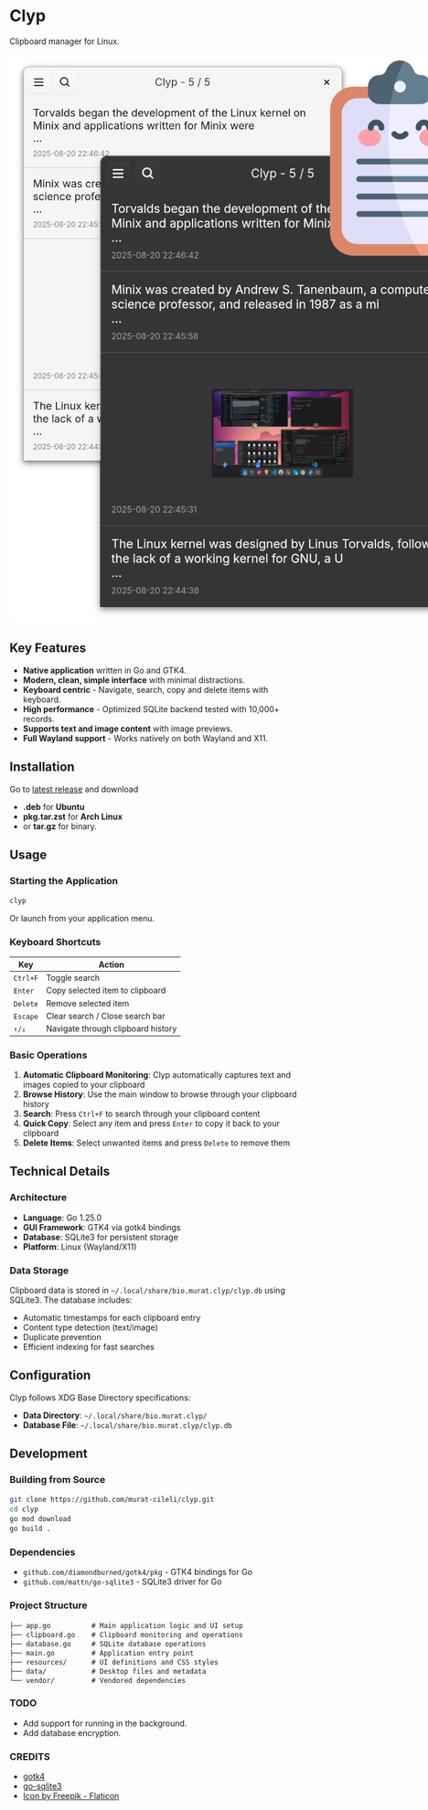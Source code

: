# Clyp

Clipboard manager for Linux.

<img src="https://raw.githubusercontent.com/murat-cileli/clyp/refs/heads/master/screenshot-1.png" style="max-width:820px;">

## Key Features

- **Native application** written in Go and GTK4.
- **Modern, clean, simple interface** with minimal distractions.
- **Keyboard centric** - Navigate, search, copy and delete items with keyboard.
- **High performance** - Optimized SQLite backend tested with 10,000+ records.
- **Supports text and image content** with image previews.
- **Full Wayland support** - Works natively on both Wayland and X11.

## Installation

Go to [latest release](https://github.com/murat-cileli/clyp/releases/latest) and download
- **.deb** for **Ubuntu**
- **pkg.tar.zst** for **Arch Linux**
- or **tar.gz** for binary.

## Usage

### Starting the Application
```bash
clyp
```

Or launch from your application menu.

### Keyboard Shortcuts

| Key | Action |
|-----|--------|
| `Ctrl+F` | Toggle search |
| `Enter` | Copy selected item to clipboard |
| `Delete` | Remove selected item |
| `Escape` | Clear search / Close search bar |
| `↑/↓` | Navigate through clipboard history |

### Basic Operations

1. **Automatic Clipboard Monitoring**: Clyp automatically captures text and images copied to your clipboard
2. **Browse History**: Use the main window to browse through your clipboard history
3. **Search**: Press `Ctrl+F` to search through your clipboard content
4. **Quick Copy**: Select any item and press `Enter` to copy it back to your clipboard
5. **Delete Items**: Select unwanted items and press `Delete` to remove them

## Technical Details

### Architecture
- **Language**: Go 1.25.0
- **GUI Framework**: GTK4 via gotk4 bindings
- **Database**: SQLite3 for persistent storage
- **Platform**: Linux (Wayland/X11)

### Data Storage
Clipboard data is stored in `~/.local/share/bio.murat.clyp/clyp.db` using SQLite3. The database includes:
- Automatic timestamps for each clipboard entry
- Content type detection (text/image)
- Duplicate prevention
- Efficient indexing for fast searches

## Configuration

Clyp follows XDG Base Directory specifications:
- **Data Directory**: `~/.local/share/bio.murat.clyp/`
- **Database File**: `~/.local/share/bio.murat.clyp/clyp.db`

## Development

### Building from Source
```bash
git clone https://github.com/murat-cileli/clyp.git
cd clyp
go mod download
go build .
```

### Dependencies
- `github.com/diamondburned/gotk4/pkg` - GTK4 bindings for Go
- `github.com/mattn/go-sqlite3` - SQLite3 driver for Go

### Project Structure
```
├── app.go          # Main application logic and UI setup
├── clipboard.go    # Clipboard monitoring and operations
├── database.go     # SQLite database operations
├── main.go         # Application entry point
├── resources/      # UI definitions and CSS styles
├── data/           # Desktop files and metadata
└── vendor/         # Vendored dependencies
```

### TODO
- Add support for running in the background.
- Add database encryption.

### CREDITS
- [gotk4](https://github.com/diamondburned/gotk4)
- [go-sqlite3](https://github.com/mattn/go-sqlite3)
- [Icon by Freepik - Flaticon](https://www.flaticon.com/free-icons/clipboard)
